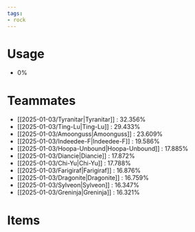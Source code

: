 ```yaml
---
tags:
- rock
---
```

# Usage
- 0%
# Teammates
- [[2025-01-03/Tyranitar|Tyranitar]] : 32.356%
- [[2025-01-03/Ting-Lu|Ting-Lu]] : 29.433%
- [[2025-01-03/Amoonguss|Amoonguss]] : 23.609%
- [[2025-01-03/Indeedee-F|Indeedee-F]] : 19.586%
- [[2025-01-03/Hoopa-Unbound|Hoopa-Unbound]] : 17.885%
- [[2025-01-03/Diancie|Diancie]] : 17.872%
- [[2025-01-03/Chi-Yu|Chi-Yu]] : 17.788%
- [[2025-01-03/Farigiraf|Farigiraf]] : 16.876%
- [[2025-01-03/Dragonite|Dragonite]] : 16.759%
- [[2025-01-03/Sylveon|Sylveon]] : 16.347%
- [[2025-01-03/Greninja|Greninja]] : 16.321%
# Items